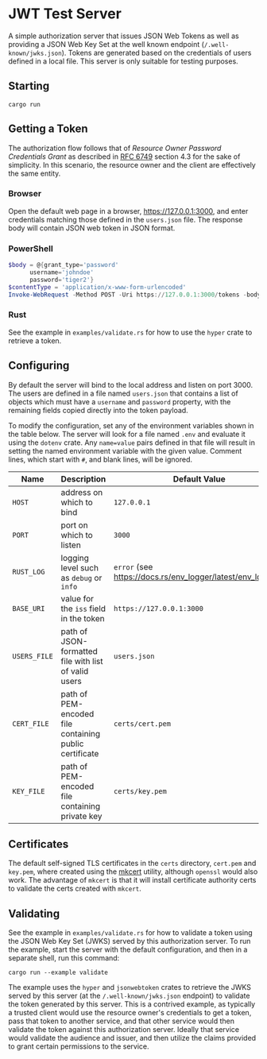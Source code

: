 # JWT Test Server

A simple authorization server that issues JSON Web Tokens as well as providing a JSON Web Key Set at the well known endpoint (`/.well-known/jwks.json`). Tokens are generated based on the credentials of users defined in a local file. This server is only suitable for testing purposes.

## Starting

```shell
cargo run
```

## Getting a Token

The authorization flow follows that of _Resource Owner Password Credentials Grant_ as described in [RFC 6749](https://www.rfc-editor.org/rfc/rfc6749) section 4.3 for the sake of simplicity. In this scenario, the resource owner and the client are effectively the same entity.

### Browser

Open the default web page in a browser, https://127.0.0.1:3000, and enter credentials matching those defined in the `users.json` file. The response body will contain JSON web token in JSON format.

### PowerShell

```ps1
$body = @{grant_type='password'
      username='johndoe'
      password='tiger2'}
$contentType = 'application/x-www-form-urlencoded' 
Invoke-WebRequest -Method POST -Uri https://127.0.0.1:3000/tokens -body $body -ContentType $contentType
```

### Rust

See the example in `examples/validate.rs` for how to use the `hyper` crate to retrieve a token.

## Configuring

By default the server will bind to the local address and listen on port 3000. The users are defined in a file named `users.json` that contains a list of objects which must have a `username` and `password` property, with the remaining fields copied directly into the token payload.

To modify the configuration, set any of the environment variables shown in the table below. The server will look for a file named `.env` and evaluate it using the `dotenv` crate. Any `name=value` pairs defined in that file will result in setting the named environment variable with the given value. Comment lines, which start with `#`, and blank lines, will be ignored.

| Name | Description | Default Value |
| ---- | ----------- | ------------- |
| `HOST` | address on which to bind | `127.0.0.1` |
| `PORT` | port on which to listen | `3000` |
| `RUST_LOG` | logging level such as `debug` or `info` | `error` (see https://docs.rs/env_logger/latest/env_logger/) |
| `BASE_URI` | value for the `iss` field in the token | `https://127.0.0.1:3000` |
| `USERS_FILE` | path of JSON-formatted file with list of valid users | `users.json` |
| `CERT_FILE` | path of PEM-encoded file containing public certificate | `certs/cert.pem` |
| `KEY_FILE` | path of PEM-encoded file containing private key | `certs/key.pem` |

## Certificates

The default self-signed TLS certificates in the `certs` directory, `cert.pem` and `key.pem`, where created using the [mkcert](https://github.com/FiloSottile/mkcert) utility, although `openssl` would also work. The advantage of `mkcert` is that it will install certificate authority certs to validate the certs created with `mkcert`.

## Validating

See the example in `examples/validate.rs` for how to validate a token using the JSON Web Key Set (JWKS) served by this authorization server. To run the example, start the server with the default configuration, and then in a separate shell, run this command:

```shell
cargo run --example validate
```

The example uses the `hyper` and `jsonwebtoken` crates to retrieve the JWKS served by this server (at the `/.well-known/jwks.json` endpoint) to validate the token generated by this server. This is a contrived example, as typically a trusted client would use the resource owner's credentials to get a token, pass that token to another service, and that other service would then validate the token against this authorization server. Ideally that service would validate the audience and issuer, and then utilize the claims provided to grant certain permissions to the service.
